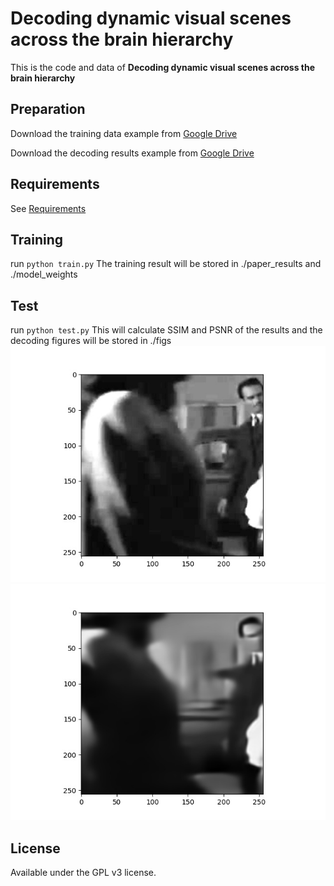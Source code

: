 # Decoding dynamic visual scenes across the brain hierarchy
This is the code and data of **Decoding dynamic visual scenes across the brain hierarchy**

## Preparation
Download the training data example from [Google Drive](https://drive.google.com/drive/folders/1SAaq6XAOt6bayl_9PdR7vdASDFMliyYN?usp=drive_link)

Download the decoding results example from [Google Drive](https://drive.google.com/drive/folders/1s0Vel6n6PJmwbdu53JFcM1JWO6zOxWce?usp=drive_link)

## Requirements
See [Requirements](requirements.txt)

## Training 
run
`python train.py`
The training result will be stored in ./paper_results and ./model_weights

## Test
run
`python test.py`
This will calculate SSIM and PSNR of the results and the decoding figures will be stored in ./figs
![origin Figure](./figs/origin_VISp_0.jpg)
![Decoding Figure](./figs/result_VISp_0.jpg)

## License
Available under the GPL v3 license. 
